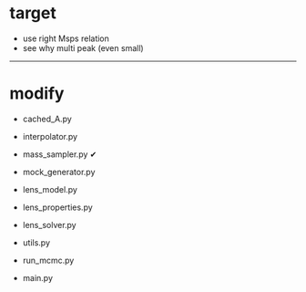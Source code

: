 # target

- use right Msps relation
- see why multi peak (even small)

---------------
# modify

- cached_A.py 
- interpolator.py



- mass_sampler.py      &#x2714;
- mock_generator.py

- lens_model.py
- lens_properties.py
- lens_solver.py

- utils.py
- run_mcmc.py
- main.py
